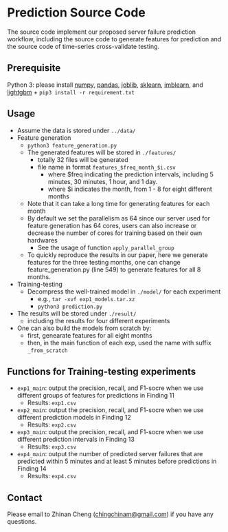 # Prediction Source Code
The source code implement our proposed server failure prediction workflow, including the source code to generate features for prediction and the source code of time-series cross-validate testing.

## Prerequisite
Python 3: please install [numpy](https://numpy.org/), [pandas](https://pandas.pydata.org/), [joblib](https://joblib.readthedocs.io/en/latest/), [sklearn](https://scikit-learn.org/stable/), [imblearn](https://imbalanced-learn.org/stable/), and [lightgbm](https://lightgbm.readthedocs.io/en/latest/)
	+ `pip3 install -r requirement.txt`

## Usage
+ Assume the data is stored under `../data/`
+ Feature generation
	+ `python3 feature_generation.py`
	+ The generated features will be stored in `./features/`
		+ totally 32 files will be generated
		+ file name in format `features_$freq_month_$i.csv`
			+ where $freq indicating the prediction intervals, including 5 minutes, 30 minutes, 1 hour, and 1 day.
			+ where $i indicates the month, from 1 - 8 for eight different months
	+ Note that it can take a long time for generating features for each month
	+ By default we set the parallelism as 64 since our server used for feature generation has 64 cores, users can also increase or decrease the number of cores for training based on their own hardwares
		+ See the usage of function `apply_parallel_group`
  + To quickly reproduce the results in our paper, here we generate features for the three testing months, one can change feature_generation.py (line 549) to generate features for all 8 months.
+ Training-testing
  + Decompress the well-trained model in `./model/` for each experiment
    + e.g., `tar -xvf exp1_models.tar.xz`
	+ `python3 prediction.py`
+ The results will be stored under `./result/`
	+ including the results for four different experiments
+ One can also build the models from scratch by:
  + first, genearate features for all eight months
  + then, in the main function of each exp, used the name with suffix `_from_scratch`

## Functions for Training-testing experiments
+ `exp1_main`: output the precision, recall, and F1-socre when we use different groups of features for predictions in Finding 11
	+ Results: `exp1.csv`
+ `exp2_main`: output the precision, recall, and F1-socre when we use different prediction models in Finding 12
	+ Results: `exp2.csv`
+ `exp3_main`: output the precision, recall, and F1-socre when we use different prediction intervals in Finding 13
	+ Results: `exp3.csv`
+ `exp4_main`: output the number of predicted server failures that are predicted within 5 minutes and at least 5 minutes before predictions in Finding 14
	+ Results: `exp4.csv`

## Contact
Please email to Zhinan Cheng (chingchinam@gmail.com) if you have any questions.
